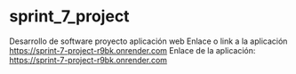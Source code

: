 # sprint_7_project
Desarrollo de software proyecto aplicación web 
Enlace o link a la aplicación https://sprint-7-project-r9bk.onrender.com
Enlace de la aplicación: https://sprint-7-project-r9bk.onrender.com
